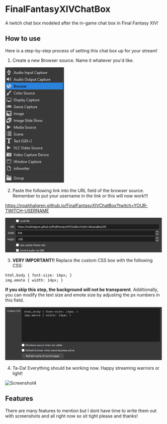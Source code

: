 
# FinalFantasyXIVChatBox

A twitch chat box modeled after the in-game chat box in Final Fantasy XIV!


## How to use

Here is a step-by-step process of setting this chat box up for your stream!

1. Create a new Browser source. Name it whatever you'd like.

![Screenshot1](assets/readmeScreenshots/browserSource.png)

2. Paste the following link into the URL field of the browser source. Remember to put your username in the link or this will now work!!!

https://noahhalgren.github.io/FinalFantasyXIVChatBox?twitch=YOUR-TWITCH-USERNAME

![Screenshot2](assets/readmeScreenshots/browserSourceSettings.png)

3. **VERY IMPORTANT!!** Replace the custom CSS box with the following CSS:

```
html,body { font-size: 14px; }
img.emote { width: 14px; }
```

**If you skip this step, the background will not be transparent**. Additionally, you can modify the text size and emote size by adjusting the px numbers in this field.

![Screenshot3](assets/readmeScreenshots/customStyleSettings.png)

4. Ta-Da! Everything should be working now. Happy streaming warriors or light!

![Screenshot4](assets/readmeScreenshots/)
## Features

There are many features to mention but I dont have time to write them out with screenshots and all right now so sit tight please and thanks!
